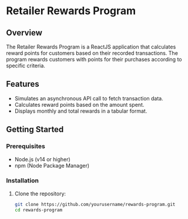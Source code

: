 # Retailer Rewards Program

## Overview

The Retailer Rewards Program is a ReactJS application that calculates reward points for customers based on their recorded transactions. The program rewards customers with points for their purchases according to specific criteria.

## Features

- Simulates an asynchronous API call to fetch transaction data.
- Calculates reward points based on the amount spent.
- Displays monthly and total rewards in a tabular format.

## Getting Started

### Prerequisites

- Node.js (v14 or higher)
- npm (Node Package Manager)

### Installation

1. Clone the repository:

   ```bash
   git clone https://github.com/yourusername/rewards-program.git
   cd rewards-program

